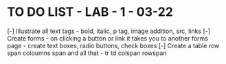 # TO DO LIST - LAB - 1 - 03-22

[-] Illustrate all text tags
    - bold, italic, p tag, image addition, src, links
[-] Create forms
    - on clicking a button or link it takes you to another forms page
    - create text boxes, radio buttons, check boxes
[-] Create a table row span coloumns span and all that
    - tr td colspan rowspan

